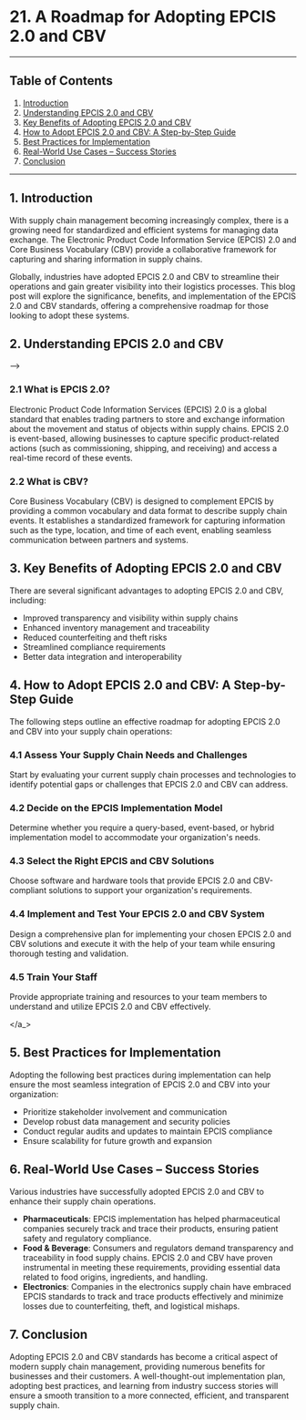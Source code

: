 # 21. A Roadmap for Adopting EPCIS 2.0 and CBV

---

## Table of Contents

1. [Introduction](#introduction)
2. [Understanding EPCIS 2.0 and CBV](#understanding_epcis_cbv)
3. [Key Benefits of Adopting EPCIS 2.0 and CBV](#key_benefits)
4. [How to Adopt EPCIS 2.0 and CBV: A Step-by-Step Guide](#step_by_step_guide)
5. [Best Practices for Implementation](#best_practices)
6. [Real-World Use Cases – Success Stories](#real_world_use_cases)
7. [Conclusion](#conclusion)

---

<a name="introduction"></a>
## 1. Introduction

With supply chain management becoming increasingly complex, there is a growing need for standardized and efficient systems for managing data exchange. The Electronic Product Code Information Service (EPCIS) 2.0 and Core Business Vocabulary (CBV) provide a collaborative framework for capturing and sharing information in supply chains.

Globally, industries have adopted EPCIS 2.0 and CBV to streamline their operations and gain greater visibility into their logistics processes. This blog post will explore the significance, benefits, and implementation of the EPCIS 2.0 and CBV standards, offering a comprehensive roadmap for those looking to adopt these systems.

<a name="understanding_epcis_cbv"></a>
## 2. Understanding EPCIS 2.0 and CBV

-->

### 2.1 What is EPCIS 2.0?

Electronic Product Code Information Services (EPCIS) 2.0 is a global standard that enables trading partners to store and exchange information about the movement and status of objects within supply chains. EPCIS 2.0 is event-based, allowing businesses to capture specific product-related actions (such as commissioning, shipping, and receiving) and access a real-time record of these events.

### 2.2 What is CBV?

Core Business Vocabulary (CBV) is designed to complement EPCIS by providing a common vocabulary and data format to describe supply chain events. It establishes a standardized framework for capturing information such as the type, location, and time of each event, enabling seamless communication between partners and systems.

<a name="key_benefits"></a>
## 3. Key Benefits of Adopting EPCIS 2.0 and CBV

There are several significant advantages to adopting EPCIS 2.0 and CBV, including:

- Improved transparency and visibility within supply chains
- Enhanced inventory management and traceability
- Reduced counterfeiting and theft risks
- Streamlined compliance requirements
- Better data integration and interoperability

<a name="step_by_step_guide"></a>
## 4. How to Adopt EPCIS 2.0 and CBV: A Step-by-Step Guide

The following steps outline an effective roadmap for adopting EPCIS 2.0 and CBV into your supply chain operations:

### 4.1 Assess Your Supply Chain Needs and Challenges

Start by evaluating your current supply chain processes and technologies to identify potential gaps or challenges that EPCIS 2.0 and CBV can address.

### 4.2 Decide on the EPCIS Implementation Model

Determine whether you require a query-based, event-based, or hybrid implementation model to accommodate your organization's needs.

### 4.3 Select the Right EPCIS and CBV Solutions

Choose software and hardware tools that provide EPCIS 2.0 and CBV-compliant solutions to support your organization's requirements.

### 4.4 Implement and Test Your EPCIS 2.0 and CBV System

Design a comprehensive plan for implementing your chosen EPCIS 2.0 and CBV solutions and execute it with the help of your team while ensuring thorough testing and validation.

### 4.5 Train Your Staff

Provide appropriate training and resources to your team members to understand and utilize EPCIS 2.0 and CBV effectively.

<a name="best_practices"></a_>
## 5. Best Practices for Implementation

Adopting the following best practices during implementation can help ensure the most seamless integration of EPCIS 2.0 and CBV into your organization:

- Prioritize stakeholder involvement and communication
- Develop robust data management and security policies
- Conduct regular audits and updates to maintain EPCIS compliance
- Ensure scalability for future growth and expansion

<a name="real_world_use_cases"></a>
## 6. Real-World Use Cases – Success Stories

Various industries have successfully adopted EPCIS 2.0 and CBV to enhance their supply chain operations.

- **Pharmaceuticals**: EPCIS implementation has helped pharmaceutical companies securely track and trace their products, ensuring patient safety and regulatory compliance.
- **Food & Beverage**: Consumers and regulators demand transparency and traceability in food supply chains. EPCIS 2.0 and CBV have proven instrumental in meeting these requirements, providing essential data related to food origins, ingredients, and handling.
- **Electronics**: Companies in the electronics supply chain have embraced EPCIS standards to track and trace products effectively and minimize losses due to counterfeiting, theft, and logistical mishaps.

<a name="conclusion"></a>
## 7. Conclusion

Adopting EPCIS 2.0 and CBV standards has become a critical aspect of modern supply chain management, providing numerous benefits for businesses and their customers. A well-thought-out implementation plan, adopting best practices, and learning from industry success stories will ensure a smooth transition to a more connected, efficient, and transparent supply chain.